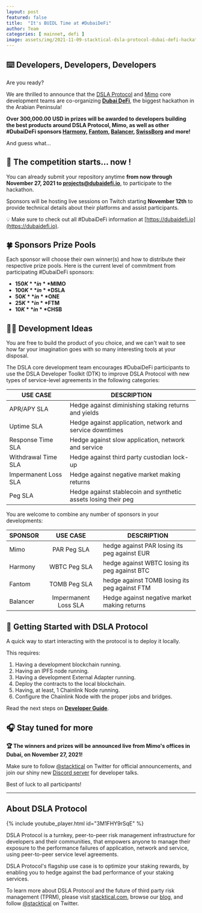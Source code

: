 ```yaml
---
layout: post
featured: false
title:  "It's BUIDL Time at #DubaiDeFi"
author: Team
categories: [ mainnet, defi ]
image: assets/img/2021-11-09-stacktical-dsla-protocol-dubai-defi-hackathon-blockchain-cryptocurrency-fintech-legaltech-insurtech-itsm-slm-sla-defi-nft.jpg
---
```


## ⌨️ Developers, Developers, Developers

Are you ready?

We are thrilled to announce that the [DSLA Protocol](https://stacktical.com) and [Mimo](https://mimo.capital) core development teams are co-organizing [**Dubai DeFi**](https://dubaidefi.io), the biggest hackathon in the Arabian Peninsula!

**Over 300,000.00 USD in prizes will be awarded to developers building the best products around DSLA Protocol, Mimo, as well as other #DubaiDeFi sponsors [Harmony](https://harmony.one), [Fantom](https://fantom.foundation), [Balancer](https://balancer.fi), [SwissBorg](https://swissborg.com) and more!**

And guess what...

## 🏁 The competition starts... now !

You can already submit your repository anytime **from now through November 27, 2021 to projects@dubaidefi.io**, to participate to the hackathon.

Sponsors will be hosting live sessions on Twitch starting **November 12th** to provide technical details about their platforms and assist participants.

💡 Make sure to check out all #DubaiDeFi information at [https://dubaidefi.io](https://dubaidefi.io).

## 🍀 Sponsors Prize Pools

Each sponsor will choose their own winner(s) and how to distribute their respective prize pools. Here is the current level of commitment from participating #DubaiDeFi sponsors:  

* **$150K** in **$MIMO**  
* **$100K** in **$DSLA**  
* **$50K** in **$ONE**  
* **$25K** in **$FTM**  
* **$10K** in **$CHSB**  

## 👩‍💻 Development Ideas

You are free to build the product of you choice, and we can't wait to see how far your imagination goes with so many interesting tools at your disposal. 

The DSLA core development team encourages #DubaiDeFi participants to use the DSLA Developer Toolkit (DTK) to improve DSLA Protocol with new types of service-level agreements in the following categories:

| USE CASE | DESCRIPTION |
| -------------- | ---------------|
| APR/APY SLA | Hedge against diminishing staking returns and yields |
| Uptime SLA | Hedge against application, network and service downtimes |
| Response Time SLA | Hedge against slow application, network and service |
| Withdrawal Time SLA | Hedge against third party custodian lock-up |
| Impermanent Loss SLA | Hedge against negative market making returns |
| Peg SLA | Hedge against stablecoin and synthetic assets losing their peg |

You are welcome to combine any number of sponsors in your developments:

| SPONSOR | USE CASE | DESCRIPTION |
| -------------- | :--------------: | -------------- | 
| Mimo |  PAR Peg SLA | hedge against PAR losing its peg against EUR |
| Harmony  | WBTC Peg SLA | hedge against WBTC losing its peg against BTC | 
| Fantom | TOMB Peg SLA | hedge against TOMB losing its peg against FTM |
| Balancer | Impermanent Loss SLA | Hedge against negative market making returns |

## 📔 Getting Started with DSLA Protocol

A quick way to start interacting with the protocol is to deploy it locally.   

This requires: 

1. Having a development blockchain running.
2. Having an IPFS node running.
3. Having a development External Adapter running.
4. Deploy the contracts to the local blockchain.
5. Having, at least, 1 Chainlink Node running.
6. Configure the Chainlink Node with the proper jobs and bridges.

Read the next steps on **[Developer Guide](https://readme.stacktical.com/developer-guide/developer-toolkit-1/quick-start)**.

## 🎧 Stay tuned for more

**🏆 The winners and prizes will be announced live from Mimo's offices in Dubai, on November 27, 2021!**

Make sure to follow [@stacktical](https://twitter.com/Stacktical) on Twitter for official announcements, and join our shiny new [Discord server](https://discord.gg/bknuhcXV) for developer talks.

Best of luck to all participants!

---

## About DSLA Protocol

{% include youtube_player.html id="3M1FHY9rSqE" %}

DSLA Protocol is a turnkey, peer-to-peer risk management infrastructure for developers and their communities, that empowers anyone to manage their exposure to the performance failures of application, network and service, using peer-to-peer service level agreements.

DSLA Protocol's flagship use case is to optimize your staking rewards, by enabling you to hedge against the bad performance of your staking services.

To learn more about DSLA Protocol and the future of third party risk management (TPRM), please visit [stacktical.com](https://stacktical.com), browse our [blog](https://blog.stacktical.com), and follow [@stacktical](https://twitter.com/Stacktical) on Twitter.
